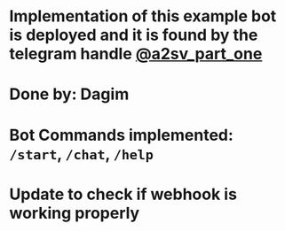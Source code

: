 # Implementation of this example bot is deployed and it is found by the telegram handle [@a2sv_part_one](https://https://t.me/a2sv_part_one_bot)

# Done by: Dagim
# Bot Commands implemented: `/start`, `/chat`, `/help`
# Update to check if webhook is working properly
